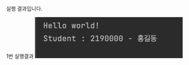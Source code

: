 실행 결과입니다.

1번 실행결과
<img src="https://github.com/SuinLee10/PP1_Project1/blob/master/screenshots/%E1%84%89%E1%85%B3%E1%84%8F%E1%85%B3%E1%84%85%E1%85%B5%E1%86%AB%E1%84%89%E1%85%A3%E1%86%BA%202023-09-01%20%E1%84%8B%E1%85%A9%E1%84%92%E1%85%AE%205.01.53.png?raw=true" width="400">
